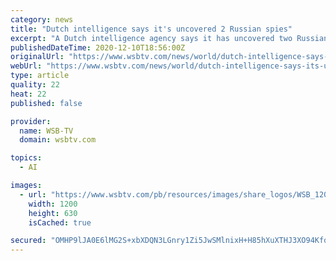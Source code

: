 ```yaml
---
category: news
title: "Dutch intelligence says it's uncovered 2 Russian spies"
excerpt: "A Dutch intelligence agency says it has uncovered two Russian spies who were targeting the Netherlands’ science and technology sector"
publishedDateTime: 2020-12-10T18:56:00Z
originalUrl: "https://www.wsbtv.com/news/world/dutch-intelligence-says-its-uncovered-2-russian-spies/JZPGTBCZZOUMGV4EUAOAFDZ4T4/"
webUrl: "https://www.wsbtv.com/news/world/dutch-intelligence-says-its-uncovered-2-russian-spies/JZPGTBCZZOUMGV4EUAOAFDZ4T4/"
type: article
quality: 22
heat: 22
published: false

provider:
  name: WSB-TV
  domain: wsbtv.com

topics:
  - AI

images:
  - url: "https://www.wsbtv.com/pb/resources/images/share_logos/WSB_1200x630.png"
    width: 1200
    height: 630
    isCached: true

secured: "OMHP9lJA0E6lMG2S+xbXDQN3LGnry1Zi5JwSMlnixH+H85hXuXTHJ3XO94KfqaM+N6b+z9Gl7fus5fh0vh4YhNyq4QYC/uyedzFizVRq+gyP77L51XW5bvmx05OecOvpd7nTHR4vyVvgxVNLod7DA6ao9QB26fA4/OrvlSiuGTPbqDovIlDJsGSwKAHqPO7io3lCeWPCAWH1iFLZcvQSF9ei9JBum6RZcSQoV1Wth9RO97BvqKbQY2VOrzKkTC0OgW3YNJGsdZ1gYV1/bv30sOUbQ9mQDhOgNAi5ohMZx8rcIifY78aBpskCL/cOceafsznyOodpXJFw3X3DyYYRiOEcqr1M64gT+wTUT+Zw/GI=;cjiJrOvPo/eFANRhdcrInQ=="
---
```


